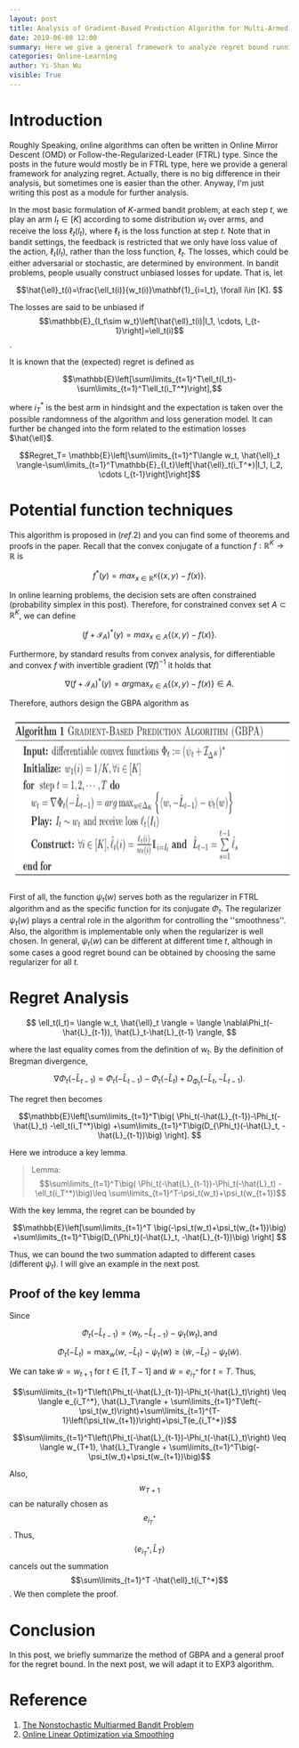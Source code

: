 ```yaml
---
layout: post
title: Analysis of Gradient-Based Prediction Algorithm for Multi-Armed Bandit Problems
date: 2019-06-08 12:00
summary: Here we give a general framework to analyze regret bound running with follow-the-regularized-leader type algorithms.
categories: Online-Learning
author: Yi-Shan Wu
visible: True
---
```


# Introduction

Roughly Speaking, online algorithms can often be written in Online Mirror Descent (OMD) or Follow-the-Regularized-Leader (FTRL) type. Since the posts in the future would mostly be in FTRL type, here we provide a general framework for analyzing regret. Actually, there is no big difference in their analysis, but sometimes one is easier than the other. Anyway, I'm just writing this post as a module for further analysis.

In the most basic formulation of $K$-armed bandit problem, at each step $t$, we play an arm $I_t\in [K]$ according to some distribution $w_t$ over arms, and receive the loss $\ell_t(I_t)$, where $\ell_t$ is the loss function at step $t$. Note that in bandit settings, the feedback is restricted that we only have loss value of the action, $\ell_t(I_t)$, rather than the loss function, $\ell_t$. The losses, which could be either adversarial or stochastic, are determined by environment. In bandit problems, people usually construct unbiased losses for update. That is, let 

$$\hat{\ell}_t(i)=\frac{\ell_t(i)}{w_t(i)}\mathbf{1}_{i=I_t}, \forall i\in [K]. $$

The losses are said to be unbiased if $$\mathbb{E}_{I_t\sim w_t}\left[\hat{\ell}_t(i)|I_1, \cdots, I_{t-1}\right]=\ell_t(i)$$.

It is known that the (expected) regret is defined as

$$\mathbb{E}\left[\sum\limits_{t=1}^T\ell_t(I_t)-\sum\limits_{t=1}^T\ell_t(i_T^*)\right],$$

where $i_T^*$ is the best arm in hindsight and the expectation is taken over the possible randomness of the algorithm and loss generation model. It can further be changed into the form related to the estimation losses $\hat{\ell}$.

$$Regret_T= \mathbb{E}\left[\sum\limits_{t=1}^T\langle w_t, \hat{\ell}_t \rangle-\sum\limits_{t=1}^T\mathbb{E}_{I_t}\left[\hat{\ell}_t(i_T^*)|I_1, I_2, \cdots I_{t-1}\right]\right]$$


# Potential function techniques

This algorithm is proposed in $(ref.2)$ and you can find some of theorems and proofs in the paper. Recall that the convex conjugate of a function $f:\mathbb{R}^K\rightarrow \mathbb{R}$ is

$$f^*(y)=max_{x\in \mathbb{R}^K}\left\{\langle x,y \rangle -f(x) \right\}. $$

In online learning problems, the decision sets are often constrained (probability simplex in this post). Therefore, for constrained convex set $A\subset \mathbb{R}^K$, we can define

$$(f+\mathcal{I}_A)^*(y)=max_{x\in A}\left\{\langle x,y \rangle -f(x) \right\}. $$

Furthermore, by standard results from convex analysis,  for differentiable and convex $f$ with invertible gradient $(\nabla f)^{-1}$ it holds that

$$\nabla(f+\mathcal{I}_A)^*(y)=arg\max_{x\in A}\left\{\langle x,y \rangle -f(x) \right\}\in A. $$

Therefore, authors design the GBPA algorithm as

<center><img src="/images/online/GBPA.png" width="630" height="300" /></center>

First of all, the function $\psi_t(w)$ serves both as the regularizer in FTRL algorithm and as the specific function for its conjugate $\Phi_t$. The regularizer $\psi_t(w)$ plays a central role in the algorithm for controlling the ''smoothness''. Also, the algorithm is implementable only when the regularizer is well chosen. In general, $\psi_t(w)$ can be different at different time $t$, although in some cases a good regret bound can be obtained by choosing the same regularizer for all $t$. 


# Regret Analysis


$$ \ell_t(I_t)= \langle w_t, \hat{\ell}_t \rangle =  \langle \nabla\Phi_t(-\hat{L}_{t-1}), \hat{L}_t-\hat{L}_{t-1} \rangle, $$

where the last equality comes from the definition of $w_t$. By the definition of Bregman divergence,

$$  \nabla\Phi_t(-\hat{L}_{t-1})=\Phi_t(-\hat{L}_{t-1})-\Phi_t(-\hat{L}_t)+D_{\Phi_t}(-\hat{L}_t, -\hat{L}_{t-1}). $$

The regret then becomes

$$\mathbb{E}\left[\sum\limits_{t=1}^T\big( \Phi_t(-\hat{L}_{t-1})-\Phi_t(-\hat{L}_t) -\ell_t(i_T^*)\big) +\sum\limits_{t=1}^T\big(D_{\Phi_t}(-\hat{L}_t, -\hat{L}_{t-1})\big) \right]. $$

Here we introduce a key lemma.

> Lemma:
> $$\sum\limits_{t=1}^T\big( \Phi_t(-\hat{L}_{t-1})-\Phi_t(-\hat{L}_t) -\ell_t(i_T^*)\big)\leq \sum\limits_{t=1}^T-\psi_t(w_t)+\psi_t(w_{t+1})$$

With the key lemma, the regret can be bounded by 

$$\mathbb{E}\left[\sum\limits_{t=1}^T \big(-\psi_t(w_t)+\psi_t(w_{t+1})\big) +\sum\limits_{t=1}^T\big(D_{\Phi_t}(-\hat{L}_t, -\hat{L}_{t-1})\big) \right] $$

Thus, we can bound the two summation adapted to different cases (different $\psi_t$). I will give an example in the next post.

## Proof of the key lemma

Since 

$$\Phi_t(-\hat{L}_{t-1}) = \langle w_t, -\hat{L}_{t-1}\rangle -\psi_t(w_t), \mbox{and}$$

$$\Phi_t(-\hat{L}_{t}) = \max_w \langle w, -\hat{L}_{t}\rangle - \psi_t(w)\geq  \langle \tilde{w}, -\hat{L}_{t}\rangle -\psi_t(\tilde{w}).$$

We can take $\tilde{w}=w_{t+1}$ for $t\in \left[1,T-1\right]$ and $\tilde{w}=e_{i_T^*}$ for $t=T$. Thus,

$$\sum\limits_{t=1}^T\left(\Phi_t(-\hat{L}_{t-1})-\Phi_t(-\hat{L}_t)\right) \leq \langle e_{i_T^*}, \hat{L}_T\rangle + \sum\limits_{t=1}^T\left(-\psi_t(w_t)\right)+\sum\limits_{t=1}^{T-1}\left(\psi_t(w_{t+1})\right)+\psi_T(e_{i_T^*})$$




$$\sum\limits_{t=1}^T\left(\Phi_t(-\hat{L}_{t-1})-\Phi_t(-\hat{L}_t)\right) \leq \langle w_{T+1}, \hat{L}_T\rangle + \sum\limits_{t=1}^T\big(-\psi_t(w_t)+\psi_t(w_{t+1})\big)$$

Also, $$w_{T+1}$$ can be naturally chosen as $$e_{i_T^{*}}$$. Thus, $$\langle e_{i_T^*}, \hat{L}_T\rangle$$  cancels out the  summation $$\sum\limits_{t=1}^T -\hat{\ell}_t(i_T^*)$$. We then complete the proof.

# Conclusion

In this post, we briefly summarize the method of GBPA and a general proof for the regret bound. In the next post, we will adapt it to EXP3 algorithm.



# Reference
1. [The Nonstochastic Multiarmed Bandit Problem](https://epubs.siam.org/doi/abs/10.1137/S0097539701398375?casa_token=zXo4I7PhVt0AAAAA:eImrtCW6kfJqiLcIzNRUCpoedDQOCxJ8VQYMbHXB4t9Ca9jR7Gvxf6ONMP2O8S3tvo_K0VqRi3dU)
1. [Online Linear Optimization via Smoothing](http://www.jmlr.org/proceedings/papers/v35/abernethy14.pdf)

